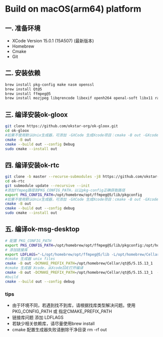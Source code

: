 # Build on macOS(arm64) platform

## 一. 准备环境

- XCode Version 15.0.1 (15A507) (最新版本)
- Homebrew 
- Cmake
- Git
## 二. 安装依赖

  ```bash
  brew install pkg-config make nasm openssl
  brew install Qt@5
  brew install ffmpeg@5 
  brew install mozjpeg libqrencode libexif openh264 openal-soft libx11 range-v3 python3 python-is-python3
  ```   
## 三. 编译安装ok-gloox 

```bash
git clone https://github.com/okstar-org/ok-gloox.git
cd ok-gloox
#如果不使用默认Unix生成器，可添加 -GXCode 生成Xcode项目：cmake -B out -GXcode
cmake -B out
cmake --build out --config Debug
sudo cmake --install out 
  ```
## 四. 编译安装ok-rtc
 
 ```bash
 git clone -b master --recurse-submodules -j8 https://github.com/okstar-org/ok-rtc.git
 cd ok-rtc
 git submodule update --recursive --init 
 #添加ffmpeg路径到PKG_CONFIG_PATH，以让pkg-config正确获取路径
 export PKG_CONFIG_PATH=/opt/homebrew/opt/ffmpeg@5/lib/pkgconfig
 #如果不使用默认Unix生成器，可添加 -GXCode 生成Xcode项目：cmake -B out -GXcode
 cmake -B out 
 cmake --build out --config debug
 sudo cmake --install out
 ``` 
## 五. 编译ok-msg-desktop
```bash
# 配置 PKG_CONFIG_PATH 
export PKG_CONFIG_PATH=/opt/homebrew/opt/ffmpeg@5/lib/pkgconfig:/opt/homebrew/Cellar/openal-soft/1.23.1/lib/pkgconfig
# 添加链接库
export LDFLAGS="-L/opt/homebrew/opt/ffmpeg@5/lib -L/opt/homebrew/Cellar/libexif/0.6.24/lib -L/opt/homebrew/Cellar/qrencode/4.1.1/lib -L/opt/homebrew/Cellar/openal-soft/1.23.1/lib  -latomic -L/opt/homebrew/Cellar/libx11/1.8.10/lib"
#cmake 生成器 unix files
cmake -B out -DCMAKE_PREFIX_PATH=/opt/homebrew/Cellar/qt@5/5.15.13_1 
#cmake 生成器 Xcode，从XcodeIDE打开编译
cmake -B out -DCMAKE_PREFIX_PATH=/opt/homebrew/Cellar/qt@5/5.15.13_1  -GXCode
#build
cmake --build out --config debug
```
### tips
- 由于环境不同，若遇到找不到库，请根据找库类型解决问题。使用PKG_CONFIG_PATH 或 指定CMAKE_PREFIX_PATH
- 链接库问题 添加 LDFLAGS
- 若缺少相关依赖库，请尽量使用brew install
- cmake 配置生成器失败请删除干净目录 rm -rf out


